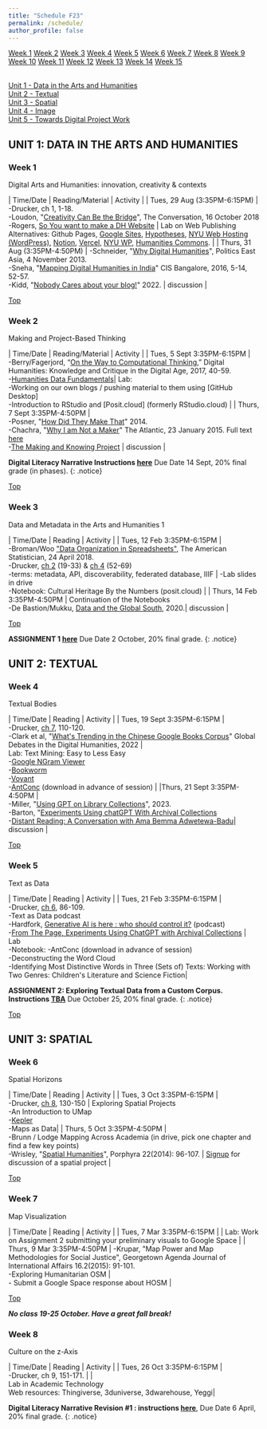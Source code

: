 ```yaml
---
title: "Schedule F23"
permalink: /schedule/
author_profile: false
---
```


[Week 1](https://daahnyuad.github.io/schedule/#week-1)  [Week 2](https://daahnyuad.github.io/schedule/#week-2)  [Week 3](https://daahnyuad.github.io/schedule/#week-3)  [Week 4](https://daahnyuad.github.io/schedule/#week-4)  [Week 5](https://daahnyuad.github.io/schedule/#week-5) [Week 6](https://daahnyuad.github.io/schedule/#week-6) [Week 7](https://daahnyuad.github.io/schedule/#week-7) [Week 8](https://daahnyuad.github.io/schedule/#week-8) [Week 9](https://daahnyuad.github.io/schedule/#week-9) [Week 10](https://daahnyuad.github.io/schedule/#week-10) [Week 11](https://daahnyuad.github.io/schedule/#week-11) [Week 12](https://daahnyuad.github.io/schedule/#week-12) [Week 13](https://daahnyuad.github.io/schedule/#week-13) [Week 14](https://daahnyuad.github.io/schedule/#week-14) [Week 15](https://daahnyuad.github.io/schedule/#week-15) 

<br>[Unit 1 - Data in the Arts and Humanities](https://daahnyuad.github.io/schedule/#unit-1-data-in-the-arts-and-humanities) <br>[Unit 2 - Textual](https://daahnyuad.github.io/schedule/#unit-2-textual) <br>[Unit 3 - Spatial](https://daahnyuad.github.io/schedule/#unit-3-spatial) <br>[Unit 4 - Image](https://daahnyuad.github.io/schedule/#unit-4-image) <br>[Unit 5 - Towards Digital Project Work](https://daahnyuad.github.io/schedule/#unit-5-towards-digital-project-work)

## UNIT 1: DATA IN THE ARTS AND HUMANITIES

### Week 1		

Digital Arts and Humanities: innovation, creativity & contexts

| Time/Date | Reading/Material | Activity |
| Tues, 29 Aug (3:35PM-6:15PM) | -Drucker, ch 1, 1-18. <br> -Loudon, "[Creativity Can Be the Bridge](https://theconversation.com/creativity-can-be-the-bridge-between-science-and-humanities-education-99610)", The Conversation, 16 October 2018 <br> -Rogers, [So You want to make a DH Website](http://www.kelseymarierogers.com/tutorial/2018/02/24/digital-humanities-platforms.html) | Lab on Web Publishing Alternatives: Github Pages, [Google Sites](https://workspace.google.com/products/sites/), [Hypotheses](https://hypotheses.org/), [NYU Web Hosting (WordPress)](https://hosting.nyu.edu/), [Notion](https://www.notion.so/), [Vercel](https://vercel.com/), [NYU WP](https://wp.nyu.edu/), [Humanities Commons](https://hcommons.org/). |
| Thurs, 31 Aug	(3:35PM-4:50PM) | -Schneider, "[Why Digital Humanities](http://www.politicseastasia.com/research/digital-nationalism/digital-humanities/)", Politics East Asia, 4 November 2013.<br> -Sneha, "[Mapping Digital Humanities in India](https://cis-india.org/papers/mapping-digital-humanities-in-india)" CIS Bangalore, 2016, 5-14, 52-57. <br> -Kidd, "[Nobody Cares about your blog!](https://mssprovenance.blogspot.com/2022/12/nobody-cares-about-your-blog.html)" 2022. | discussion |

[Top](https://daahnyuad.github.io/schedule/#unit-1-data-in-the-arts-and-humanities) 

### Week 2		

Making and Project-Based Thinking 

| Time/Date | Reading/Material | Activity |
| Tues, 5 Sept 3:35PM-6:15PM |	<br> -Berry/Fagerjord, “[On the Way to Computational Thinking](https://drive.google.com/file/d/1quXS42vdwv0B4xBjzzvHgrkbLS9UVV56/view?usp=sharing),” Digital Humanities: Knowledge and Critique in the Digital Age, 2017, 40-59. <br> -[Humanities Data Fundamentals](https://hdf.benschmidt.org/)| Lab: <br> -Working on our own blogs / pushing material to them using [GitHub Desktop] <br> -Introduction to RStudio and [Posit.cloud] (formerly RStudio.cloud) | 
| Thurs, 7 Sept 	3:35PM-4:50PM |	<br> -Posner, "[How Did They Make That](http://miriamposner.com/blog/how-did-they-make-that-the-video/)" 2014. <br> -Chachra, "[Why I am Not a Maker](https://www.theatlantic.com/technology/archive/2015/01/why-i-am-not-a-maker/384767/)" The Atlantic, 23 January 2015. Full text [here](https://docs.google.com/document/d/1-ENkntIIro-sLGM5xtLYXdOJNadcumKfHVXMpWjxbAk/edit) <br> -[The Making and Knowing Project](https://www.makingandknowing.org/) | discussion | 

**Digital Literacy Narrative Instructions [here](https://daahnyuad.github.io/blog/DLN-Assignment-F23/)** Due Date 14 Sept, 20% final grade (in phases).
{: .notice}

[Top](https://daahnyuad.github.io/schedule/#unit-1-data-in-the-arts-and-humanities) 

### Week 3

Data and Metadata in the Arts and Humanities 1 

| Time/Date | Reading | Activity |
| Tues, 12 Feb  3:35PM-6:15PM | <br> -Broman/Woo ["Data Organization in Spreadsheets"](https://www.tandfonline.com/doi/pdf/10.1080/00031305.2017.1375989?needAccess=true), The American Statistician, 24 April 2018. <br> -Drucker, [ch 2](https://www.taylorfrancis.com/books/mono/10.4324/9781003106531/digital-humanities-coursebook-johanna-drucker) (19-33) & [ch 4](https://www.taylorfrancis.com/books/mono/10.4324/9781003106531/digital-humanities-coursebook-johanna-drucker) (52-69) <br> -terms: metadata, API, discoverability, federated database, IIIF | -Lab slides in drive <br> -Notebook: Cultural Heritage By the Numbers (posit.cloud) |
| Thurs, 14 Feb 3:35PM-4:50PM | Continuation of the Notebooks <br> -De Bastion/Mukku, [Data and the Global South](https://us.boell.org/en/2020/10/20/data-and-global-south-key-issues-inclusive-digital-development), 2020.| discussion |


[Top](https://daahnyuad.github.io/schedule/#unit-1) 

**ASSIGNMENT 1 [here](https://daahnyuad.github.io/blog/Assignment-1-HAM/)** Due Date 2 October, 20% final grade.
{: .notice}

## UNIT 2: TEXTUAL

### Week 4

Textual Bodies

| Time/Date | Reading | Activity |
| Tues, 19 Sept 3:35PM-6:15PM | <br> -Drucker, [ch 7](https://www.taylorfrancis.com/books/mono/10.4324/9781003106531/digital-humanities-coursebook-johanna-drucker), 110-120.<br> -Clark et al, "[What's Trending in the Chinese Google Books Corpus](https://muse.jhu.edu/pub/23/edited_volume/chapter/3144062)" Global Debates in the Digital Humanities, 2022 | <br> Lab:  Text Mining: Easy to Less Easy <br> -[Google NGram Viewer](https://books.google.com/ngrams/) <br> -[Bookworm](https://bookworm.htrc.illinois.edu/develop/) <br> -[Voyant](https://voyant-tools.org/) <br> -[AntConc](https://www.laurenceanthony.net/software/antconc/) (download in advance of session) |
|Thurs, 21 Sept 3:35PM-4:50PM | <br> -Miller, "[Using GPT on Library Collections](https://thisismattmiller.com/post/using-gpt-on-library-collections/)", 2023. <br> -Barton, "[Experiments Using chatGPT With Archival Collections](https://youtu.be/-X4kaiFPXz4) <br>-[Distant Reading: A Conversation with Ama Bemma Adwetewa-Badu](https://newbooksnetwork.com/distant-reading)| discussion |

[Top](https://daahnyuad.github.io/schedule/#unit-1) 


### Week 5

Text as Data 

| Time/Date | Reading | Activity |
| Tues, 21 Feb	3:35PM-6:15PM | <br> -Drucker, [ch 6](https://www.taylorfrancis.com/books/mono/10.4324/9781003106531/digital-humanities-coursebook-johanna-drucker), 86-109. <br> -Text as Data podcast  <br> -Hardfork, [Generative AI is here : who should control it?](https://www.nytimes.com/2023/08/25/podcasts/airbnb-ai-songs.html?action=click&module=audio-series-bar&region=header&pgtype=Article) (podcast)<br> -[From The Page, Experiments Using ChatGPT with Archival Collections](https://www.youtube.com/watch?v=-X4kaiFPXz4) | Lab <br> -Notebook: -AntConc (download in advance of session)<br> -Deconstructing the Word Cloud <br> -Identifying Most Distinctive Words in Three (Sets of) Texts: Working with Two Genres: Children's Literature and Science Fiction| 

**ASSIGNMENT 2: Exploring Textual Data from a Custom Corpus. Instructions [TBA]()** Due October 25, 20% final grade. 
{: .notice}

[Top](https://daahnyuad.github.io/schedule/#unit-1) 

## UNIT 3: SPATIAL 

### Week 6

Spatial Horizons

| Time/Date | Reading | Activity |
| Tues, 3 Oct  3:35PM-6:15PM |	<br> -Drucker, [ch 8](https://www.taylorfrancis.com/books/mono/10.4324/9781003106531/digital-humanities-coursebook-johanna-drucker), 130-150 | Exploring Spatial Projects <br> -An Introduction to UMap  <br> -[Kepler](https://kepler.gl) <br> -Maps as Data|
| Thurs, 5 Oct 	3:35PM-4:50PM | <br> -Brunn / Lodge Mapping Across Academia (in drive, pick one chapter and find a few key points) <br> -Wrisley, "[Spatial Humanities](https://archive.nyu.edu/handle/2451/43476)", Porphyra 22(2014): 96-107. | [Signup](https://docs.google.com/spreadsheets/d/1XveMjt4cwccRpXpJz9F9kchPTejx_zbq4yGaVMoKZJQ/edit#gid=0) for discussion of a spatial project |

[Top](https://daahnyuad.github.io/schedule/#unit-1-data-in-the-arts-and-humanities) 

### Week 7

Map Visualization

| Time/Date | Reading | Activity |
| Tues, 7 Mar	3:35PM-6:15PM | | Lab: Work on Assignment 2 submitting your preliminary visuals to Google Space |
| Thurs, 9 Mar 3:35PM-4:50PM | -Krupar, "Map Power and Map Methodologies for Social Justice", Georgetown Agenda Journal of International Affairs 16.2(2015): 91-101.	<br> -Exploring Humanitarian OSM | <br> - Submit a Google Space response about HOSM | 

[Top](https://daahnyuad.github.io/schedule/#unit-1-data-in-the-arts-and-humanities) 

***No class 19-25 October. Have a great fall break!*** 


### Week 8 

Culture on the z-Axis

| Time/Date | Reading | Activity |
| Tues, 26 Oct	 3:35PM-6:15PM	| <br> -Drucker, ch 9, 151-171. | | <br> Lab in Academic Technology <br> Web resources: Thingiverse, 3duniverse, 3dwarehouse, Yeggi| 


**Digital Literacy Narrative Revision #1 : instructions [here](https://daahnyuad.github.io/blog/DLN-Assignment-S23/)**, Due Date 6 April, 20% final grade.
{: .notice}


